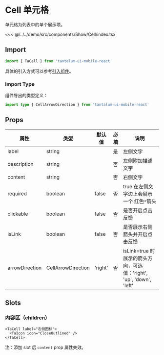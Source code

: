 # Cell 单元格

单元格为列表中的单个展示项。

<CodeDemo name="Cell">

<<< @/../../demo/src/components/Show/Cell/index.tsx

</CodeDemo>

## Import

```js
import { TaCell } from 'tantalum-ui-mobile-react'
```

具体的引入方式可以参考[引入组件](../guide/import.md)。

### Import Type

组件导出的类型定义：

```ts
import type { CellArrowDirection } from 'tantalum-ui-mobile-react'
```

## Props

| 属性           | 类型               | 默认值  | 必填 | 说明                                                                |
| -------------- | ------------------ | ------- | ---- | ------------------------------------------------------------------- |
| label          | string             |         | 是   | 左侧文字                                                            |
| description    | string             |         | 否   | 左侧附加描述文字                                                    |
| content        | string             |         | 否   | 右侧文字                                                            |
| required       | boolean            | false   | 否   | true 在左侧文字边上会展示一个 红色`*`箭头                           |
| clickable      | boolean            | false   | 否   | 是否开启点击反馈                                                    |
| isLink         | boolean            | false   | 否   | 是否展示右侧箭头并开启点击反馈                                      |
| arrowDirection | CellArrowDirection | 'right' | 否   | isLink=true 时展示的箭头方向，可选值：'right', 'up', 'down', 'left' |

## Slots

### 内容区（children）

```tsx
<TaCell label="右侧图标">
  <TaIcon icon="CloseOutlined" />
</TaCell>
```

注：添加 slot 后 `content` prop 属性失效。
